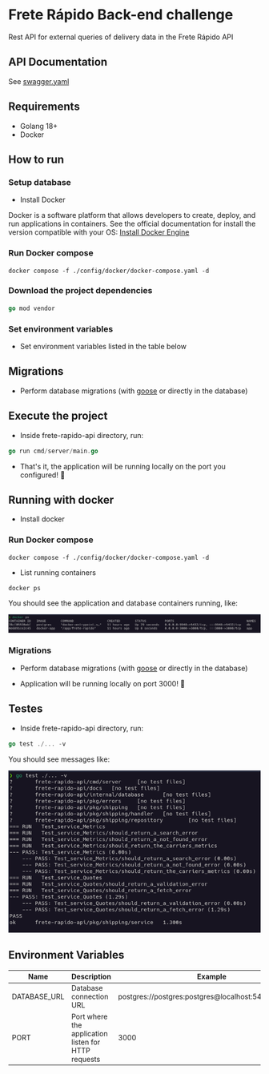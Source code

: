 # Frete Rápido Back-end challenge

Rest API for external queries of delivery data in the Frete Rápido API

## API Documentation

See [swagger.yaml](/docs/swagger.yaml)

## Requirements

- Golang 18+
- Docker

## How to run

### Setup database

- Install Docker

Docker is a software platform that allows developers to create, deploy, and run applications in containers. See the official documentation for install the version compatible with your OS: [Install Docker Engine](https://docs.docker.com/engine/install/)

### Run Docker compose

```docker
docker compose -f ./config/docker/docker-compose.yaml -d
```

### Download the project dependencies

```go
go mod vendor
```

### Set environment variables
- Set environment variables listed in the table below

## Migrations
- Perform database migrations (with [goose](https://github.com/pressly/goose) or directly in the database)

## Execute the project

- Inside frete-rapido-api directory, run:

```go
go run cmd/server/main.go
```

- That's it, the application will be running locally on the port you configured! 🚀

## Running with docker

- Install docker

### Run Docker compose

```docker
docker compose -f ./config/docker/docker-compose.yaml -d
```

- List running containers

```docker
docker ps
```

You should see the application and database containers running, like:

![docker list containers output](/docs/docker-containers-output.png)

### Migrations

- Perform database migrations (with [goose](https://github.com/pressly/goose) or directly in the database)

- Application will be running locally on port 3000! 🚀

## Testes

- Inside frete-rapido-api directory, run:

```go
go test ./... -v
```

You should see messages like:

![test output](/docs/test-output.png)

## Environment Variables

| Name | Description | Example |
| --- | --- | --- |
| DATABASE_URL | Database connection URL | postgres://postgres:postgres@localhost:5432/packages |
| PORT | Port where the application listen for HTTP requests | 3000 |